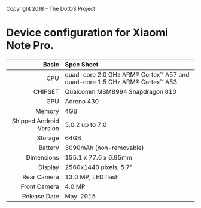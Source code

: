 Copyright 2018 - The DotOS Project

Device configuration for Xiaomi Note Pro.
=====================================

Basic   | Spec Sheet
-------:|:-------------------------
CPU     | quad-core 2.0 GHz ARM® Cortex™ A57 and quad-core 1.5 GHz ARM® Cortex™ A53
CHIPSET | Qualcomm MSM8994 Snapdragon 810
GPU     | Adreno 430
Memory  | 4GB
Shipped Android Version | 5.0.2 up to 7.0 
Storage | 64GB
Battery | 3090mAh (non-removable)
Dimensions | 155.1 x 77.6 x 6.95mm 
Display | 2560x1440 pixels, 5.7"
Rear Camera  | 13.0 MP, LED flash
Front Camera | 4.0 MP
Release Date | May. 2015
